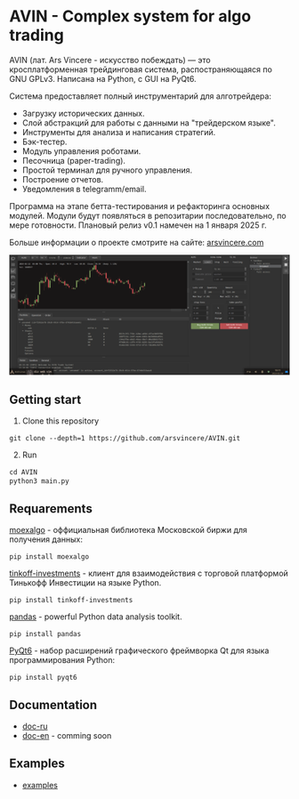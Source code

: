 # AVIN - Complex system for algo trading

AVIN (лат. Ars Vincere  -  искусство побеждать)  —  это кросплатформенная
трейдинговая система, распостраняющаяся по GNU GPLv3. Написана на Python,
с GUI на PyQt6.

Система предоставляет полный инструментарий для алготрейдера:
- Загрузку исторических данных.
- Слой абстракций для работы с данными на "трейдерском языке".
- Инструменты для анализа и написания стратегий.
- Бэк-тестер.
- Модуль управления роботами.
- Песочница (paper-trading).
- Простой терминал для ручного управления.
- Построение отчетов.
- Уведомления в telegramm/email.

Программа на этапе бетта-тестирования и рефакторинга основных модулей. Модули
будут появляться в репозитарии последовательно, по мере готовности. Плановый
релиз v0.1 намечен на 1 января 2025 г.

Больше информации о проекте смотрите на сайте:
[arsvincere.com](http://arsvincere.com)

![image](https://github.com/arsvincere/AVIN/blob/master/res/screenshot/Screenshot_2024-02-28_13-11-10.png)


## Getting start

1. Clone this repository

```
git clone --depth=1 https://github.com/arsvincere/AVIN.git
```

2. Run
```
cd AVIN
python3 main.py
```

## Requarements

[moexalgo](https://github.com/moexalgo/moexalgo) - оффициальная библиотека Московской биржи для получения данных:

    pip install moexalgo

[tinkoff-investments](https://github.com/Tinkoff/invest-python) - клиент для взаимодействия с торговой платформой Тинькофф Инвестиции на языке Python.

    pip install tinkoff-investments

[pandas](https://github.com/pandas-dev/pandas) - powerful Python data analysis toolkit.

    pip install pandas

[PyQt6](https://pypi.org/project/PyQt6/) - набор расширений графического фреймворка Qt для языка программирования Python:

    pip install pyqt6
	

## Documentation

- [doc-ru](https://github.com/arsvincere/AVIN/tree/master/doc/ru)
- [doc-en](...) - comming soon


## Examples

- [examples](https://github.com/arsvincere/AVIN/tree/master/doc/examples/data)


